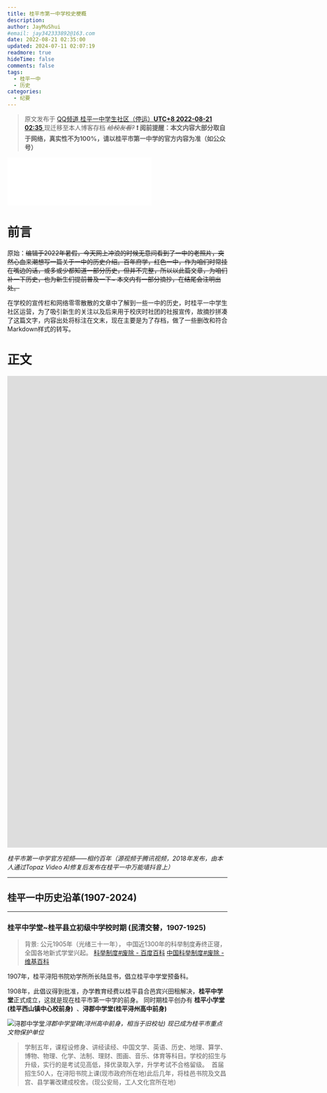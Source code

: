 ```yaml
---
title: 桂平市第一中学校史梗概
description: 
author: JayMuShui
#email: jay342333892@163.com
date: 2022-08-21 02:35:00
updated: 2024-07-11 02:07:19
readmore: true
hideTime: false
comments: false
tags:
  - 桂平一中
  - 历史
categories:
  - 纪要
---
```


>原文发布于 [QQ频道 桂平一中学生社区（停运）**UTC+8 2022-08-21 02:35**  ](https://pd.qq.com/s/3pfsc03jn)现迁移至本人博客存档  ~~*给校友看?*~~
>**❗️ 阅前提醒：本文内容大部分取自于网络，真实性不为100%，请以桂平市第一中学的官方内容为准（如公众号）**


<iframe frameborder="no" border="0" marginwidth="0" marginheight="0" width=330 height=110 src="//music.163.com/outchain/player?type=4&id=1209091536&auto=1&height=90"></iframe>

# 前言

原始：~~编辑于2022年暑假，今天网上冲浪的时候无意间看到了一中的老照片，突然心血来潮想写一篇关于一中的历史介绍。百年府学，红色一中，作为咱们时常挂在嘴边的话，或多或少都知道一部分历史，但并不完整，所以以此篇文章，为咱们补一下历史，也为新生们提前普及一下~ 本文内有一部分摘抄，在结尾会注明出处。~~

在学校的宣传栏和网络零零散散的文章中了解到一些一中的历史，时桂平一中学生社区运营，为了吸引新生的关注以及后来用于校庆时社团的社报宣传，故摘抄拼凑了这篇文字，内容出处将标注在文末，现在主要是为了存档，做了一些删改和符合Markdown样式的转写。

<!-- more -->



# 正文


<iframe width="1920" height="1080" frameborder="0" src="https://open.douyin.com/player/video?vid=7390177184666733865&autoplay=0" referrerpolicy="unsafe-url" allowfullscreen></iframe>

_桂平市第一中学官方视频——相约百年（源视频于腾讯视频，2018年发布，由本人通过Topaz Video AI修复后发布在桂平一中万能墙抖音上）_


---
## **桂平一中历史沿革(1907-2024)**

---

### 桂平中学堂~桂平县立初级中学校时期 (民清交替，1907-1925)


>背景: 公元1905年（光绪三十一年）， 中国近1300年的科举制度寿终正寝，全国各地新式学堂兴起。
>[科举制度#废除 - 百度百科](https://baike.baidu.com/item/%E7%A7%91%E4%B8%BE%E5%88%B6%E5%BA%A6/278041?fromModule=lemma_inlink#2-6)
>[中国科举制度#废除 - 维基百科](https://zh.wikipedia.org/wiki/%E4%B8%AD%E5%9B%BD%E7%A7%91%E4%B8%BE%E5%88%B6%E5%BA%A6#%E5%BB%A2%E9%99%A4)

1907年，桂平浔阳书院劝学所所长陆显书，倡立桂平中学堂预备科。  

1908年，此倡议得到批准，办学教育经费以桂平县合邑宾兴田租解决，**桂平中学堂**正式成立，这就是现在桂平市第一中学的前身。 同时期桂平创办有 **桂平小学堂(桂平西山镇中心校前身)**  、**浔郡中学堂(桂平浔州高中前身)** 



![浔郡中学堂](https://telegraph-image-2qa.pages.dev/file/c41b1148a664df8748e67.jpg)_浔郡中学堂碑(浔州高中前身，相当于旧校址)  现已成为桂平市重点文物保护单位_



>学制五年，课程设修身、讲经读经、中国文学、英语、历史、地理、算学、博物、物理、化学、法制、理财、图画、音乐、体育等科目。学校的招生与升级，实行的是考试见高低，择优录取入学，升学考试不合格留级。 
>首届招生50人，在浔阳书院上课(现市政府所在地)此后几年，将桂邑书院及文昌宫、县学署改建成校舍。(现公安局，工人文化宫所在地)






